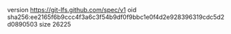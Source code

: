 version https://git-lfs.github.com/spec/v1
oid sha256:ee2165f6b9ccc4f3a6c3f54b9df0f9bbc1e0f4d2e928396319cdc5d2d0890503
size 26225
